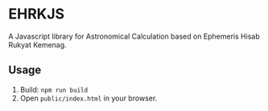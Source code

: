 # EHRKJS

A Javascript library for Astronomical Calculation based on Ephemeris Hisab Rukyat Kemenag.

## Usage

1. Build: `npm run build`
2. Open `public/index.html` in your browser.
